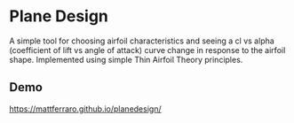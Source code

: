 # Plane Design

A simple tool for choosing airfoil characteristics and seeing a cl vs alpha (coefficient of lift vs angle of attack) curve change in response to the airfoil shape. Implemented using simple Thin Airfoil Theory principles.


## Demo

https://mattferraro.github.io/planedesign/
